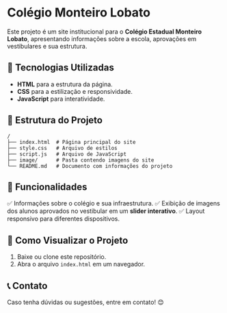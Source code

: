 # Colégio Monteiro Lobato

Este projeto é um site institucional para o **Colégio Estadual Monteiro Lobato**, apresentando informações sobre a escola, aprovações em vestibulares e sua estrutura.

## 📌 Tecnologias Utilizadas
- **HTML** para a estrutura da página.
- **CSS** para a estilização e responsividade.
- **JavaScript** para interatividade.

## 📂 Estrutura do Projeto
```
/
├── index.html  # Página principal do site
├── style.css   # Arquivo de estilos
├── script.js   # Arquivo de JavaScript
├── image/      # Pasta contendo imagens do site
└── README.md   # Documento com informações do projeto
```

## 📌 Funcionalidades
✅ Informações sobre o colégio e sua infraestrutura.
✅ Exibição de imagens dos alunos aprovados no vestibular em um **slider interativo**.
✅ Layout responsivo para diferentes dispositivos.

## 🚀 Como Visualizar o Projeto
1. Baixe ou clone este repositório.
2. Abra o arquivo `index.html` em um navegador.

## 📞 Contato
Caso tenha dúvidas ou sugestões, entre em contato! 😊


